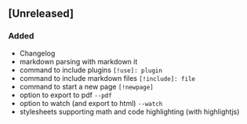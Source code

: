 ## [Unreleased]

### Added

- Changelog
- markdown parsing with markdown it
- command to include plugins `[!use]: plugin`
- command to include markdown files `[!include]: file`
- command to start a new page `[!newpage]`
- option to export to pdf `--pdf`
- option to watch (and export to html) `--watch`
- stylesheets supporting math and code highlighting (with highlightjs)
